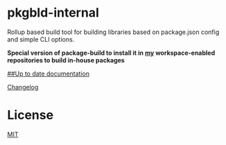 # pkgbld-internal

Rollup based build tool for building libraries based on package.json config and simple CLI options.

**Special version of package-build to install it in [my](https://github.com/kshutkin?tab=repositories) workspace-enabled repositories to build in-house packages**

[##Up to date documentation](https://github.com/kshutkin/package-build/blob/main/pkgbld/README.md)

[Changelog](./CHANGELOG.md)

# License

[MIT](https://github.com/kshutkin/package-build/blob/main/LICENSE)
